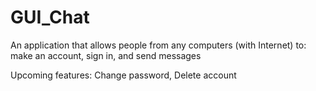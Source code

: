 # GUI_Chat
An application that allows people from any computers (with Internet) to:
make an account, sign in, and send messages 

Upcoming features:
Change password,
Delete account
